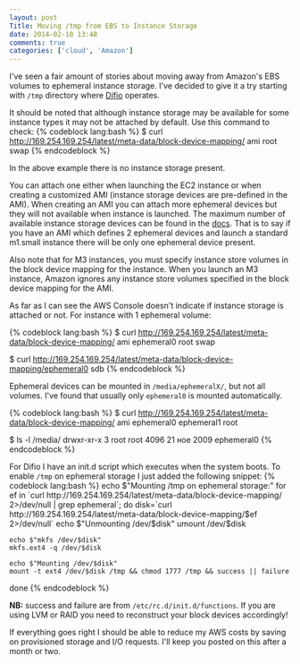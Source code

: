```yaml
---
layout: post
Title: Moving /tmp from EBS to Instance Storage
date: 2014-02-10 13:48
comments: true
categories: ['cloud', 'Amazon']
---
```


I've seen a fair amount of stories about moving away from Amazon's EBS volumes
to ephemeral instance storage. I've decided to give it a try starting with `/tmp`
directory where [Difio](http://www.dif.io) operates.

It should be noted that although instance storage may be available for some instance
types it may not be attached by default. Use this command to check:
{% codeblock lang:bash %}
$ curl http://169.254.169.254/latest/meta-data/block-device-mapping/
ami
root
swap
{% endcodeblock %}

In the above example there is no instance storage present. 

You can attach one either when launching the EC2 instance or when creating a customized AMI
(instance storage devices are pre-defined in the AMI). When creating an AMI you can attach more ephemeral devices
but they will not available when instance is launched. The maximum number of available
instance storage devices can be found in the
[docs](http://docs.aws.amazon.com/AWSEC2/latest/UserGuide/InstanceStorage.html#StorageOnInstanceTypes).
That is to say if you have an AMI which defines 2 ephemeral devices and launch a
standard m1.small instance there will be only one ephemeral device present.

Also note that for M3 instances, you must specify instance store volumes in the
block device mapping for the instance. When you launch an M3 instance, Amazon ignores
any instance store volumes specified in the block device mapping for the AMI.


As far as I can see the AWS Console doesn't indicate if instance storage is attached
or not. For instance with 1 ephemeral volume:

{% codeblock lang:bash %}
$ curl http://169.254.169.254/latest/meta-data/block-device-mapping/
ami
ephemeral0
root
swap

$ curl http://169.254.169.254/latest/meta-data/block-device-mapping/ephemeral0
sdb
{% endcodeblock %}


Ephemeral devices can be mounted in `/media/ephemeralX/`, but not all volumes.
I've found that usually only `ephemeral0` is mounted automatically.

{% codeblock lang:bash %}
$ curl http://169.254.169.254/latest/meta-data/block-device-mapping/
ami
ephemeral0
ephemeral1
root

$ ls -l /media/
drwxr-xr-x 3 root root 4096 21 ное  2009 ephemeral0
{% endcodeblock %}



For Difio I have an init.d script which executes when the system
boots. To enable `/tmp` on ephemeral storage I just added the following snippet:
{% codeblock lang:bash %}
echo $"Mounting /tmp on ephemeral storage:"
for ef in `curl http://169.254.169.254/latest/meta-data/block-device-mapping/ 2>/dev/null | grep ephemeral`; do
    disk=`curl http://169.254.169.254/latest/meta-data/block-device-mapping/$ef 2>/dev/null`
    echo $"Unmounting /dev/$disk"
    umount /dev/$disk

    echo $"mkfs /dev/$disk"
    mkfs.ext4 -q /dev/$disk

    echo $"Mounting /dev/$disk"
    mount -t ext4 /dev/$disk /tmp && chmod 1777 /tmp && success || failure
done
{% endcodeblock %}

**NB:** success and failure are from `/etc/rc.d/init.d/functions`.
If you are using LVM or RAID you need to reconstruct your block devices
accordingly!


If everything goes right I should be able to reduce my AWS costs by saving on
provisioned storage and I/O requests. I'll keep you posted on this after a month or two.
